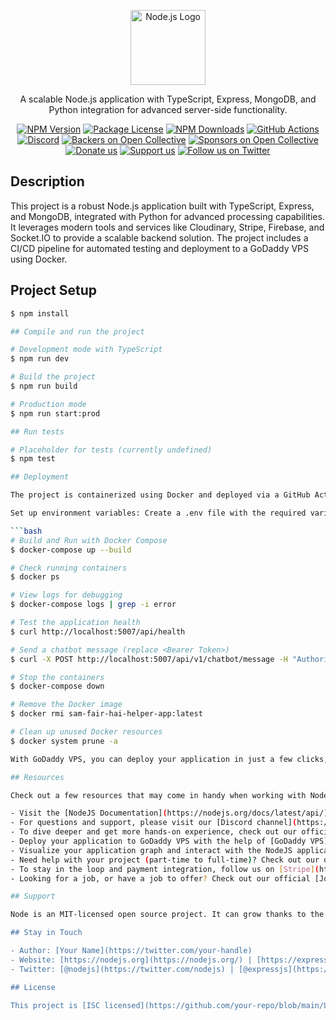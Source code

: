 ﻿<p align="center">
  <a href="https://nodejs.org/" target="blank"><img src="https://nodejs.org/static/images/logo.svg" width="120" alt="Node.js Logo" /></a>
</p>

[circleci-image]: https://img.shields.io/circleci/build/github/nestjs/nest/master?token=abc123def456
[circleci-url]: https://circleci.com/gh/nestjs/nest

<p align="center">A scalable Node.js application with TypeScript, Express, MongoDB, and Python integration for advanced server-side functionality.</p>
<p align="center">
<a href="https://www.npmjs.com/package/express" target="_blank"><img src="https://img.shields.io/npm/v/express.svg" alt="NPM Version" /></a>
<a href="https://www.npmjs.com/package/express" target="_blank"><img src="https://img.shields.io/npm/l/express.svg" alt="Package License" /></a>
<a href="https://www.npmjs.com/package/express" target="_blank"><img src="https://img.shields.io/npm/dm/express.svg" alt="NPM Downloads" /></a>
<a href="https://github.com/actions" target="_blank"><img src="https://img.shields.io/github/workflow/status/expressjs/express/CI" alt="GitHub Actions" /></a>
<a href="https://discord.gg/G7Qnnhy" target="_blank"><img src="https://img.shields.io/badge/discord-online-brightgreen.svg" alt="Discord"/></a>
<a href="https://opencollective.com/node#backer" target="_blank"><img src="https://opencollective.com/node/backers/badge.svg" alt="Backers on Open Collective" /></a>
<a href="https://opencollective.com/node#sponsor" target="_blank"><img src="https://opencollective.com/node/sponsors/badge.svg" alt="Sponsors on Open Collective" /></a>
<a href="https://paypal.me/kamilmysliwiec" target="_blank"><img src="https://img.shields.io/badge/Donate-PayPal-ff3f59.svg" alt="Donate us"/></a>
<a href="https://opencollective.com/node#sponsor" target="_blank"><img src="https://img.shields.io/badge/Support%20us-Open%20Collective-41B883.svg" alt="Support us"></a>
<a href="https://twitter.com/nodejs" target="_blank"><img src="https://img.shields.io/twitter/follow/nodejs.svg?style=social&label=Follow" alt="Follow us on Twitter"></a>
</p>

## Description

This project is a robust Node.js application built with TypeScript, Express, and MongoDB, integrated with Python for advanced processing capabilities. It leverages modern tools and services like Cloudinary, Stripe, Firebase, and Socket.IO to provide a scalable backend solution. The project includes a CI/CD pipeline for automated testing and deployment to a GoDaddy VPS using Docker.

## Project Setup

```bash
$ npm install

## Compile and run the project

# Development mode with TypeScript
$ npm run dev

# Build the project
$ npm run build

# Production mode
$ npm run start:prod

## Run tests

# Placeholder for tests (currently undefined)
$ npm test

## Deployment

The project is containerized using Docker and deployed via a GitHub Actions CI/CD pipeline to a GoDaddy VPS. To deploy manually, ensure you have Docker and Docker Compose installed, then follow these steps:

Set up environment variables: Create a .env file with the required variables as defined in docker-compose.yml (e.g., MONGO_URI, JWT_SECRET, etc.).

```bash
# Build and Run with Docker Compose
$ docker-compose up --build

# Check running containers
$ docker ps

# View logs for debugging
$ docker-compose logs | grep -i error

# Test the application health
$ curl http://localhost:5007/api/health

# Send a chatbot message (replace <Bearer Token>)
$ curl -X POST http://localhost:5007/api/v1/chatbot/message -H "Authorization: Bearer <Bearer Token>" -H "Content-Type: application/json" -d '{"userMessage": "What is NDIS?"}'

# Stop the containers
$ docker-compose down

# Remove the Docker image
$ docker rmi sam-fair-hai-helper-app:latest

# Clean up unused Docker resources
$ docker system prune -a

With GoDaddy VPS, you can deploy your application in just a few clicks, allowing you to focus on building features rather than managing infrastructure.

## Resources

Check out a few resources that may come in handy when working with Node.js:

- Visit the [NodeJS Documentation](https://nodejs.org/docs/latest/api/) to learn more about the framework.
- For questions and support, please visit our [Discord channel](https://discord.gg/G7Qnnhy).
- To dive deeper and get more hands-on experience, check out our official video [courses](https://expressjs.com/).
- Deploy your application to GoDaddy VPS with the help of [GoDaddy VPS](https://www.godaddy.com/en-in/help/get-started-with-vps-hosting-41553) in just a few clicks.
- Visualize your application graph and interact with the NodeJS application in real-time using [Docker Devtools](https://docs.docker.com/).
- Need help with your project (part-time to full-time)? Check out our official [CI/CD support](https://docs.github.com/en/actions).
- To stay in the loop and payment integration, follow us on [Stripe](https://docs.stripe.com/).
- Looking for a job, or have a job to offer? Check out our official [Jobs board](https://jobs.nodejs.com).

## Support

Node is an MIT-licensed open source project. It can grow thanks to the sponsors and support by the amazing backers. If you'd like to join them, please [read more here](https://docs.nodejs.com/support).

## Stay in Touch

- Author: [Your Name](https://twitter.com/your-handle)
- Website: [https://nodejs.org](https://nodejs.org/) | [https://expressjs.com](https://expressjs.com/)
- Twitter: [@nodejs](https://twitter.com/nodejs) | [@expressjs](https://twitter.com/expressjs)

## License

This project is [ISC licensed](https://github.com/your-repo/blob/main/LICENSE).

